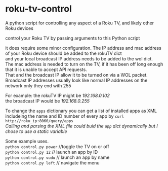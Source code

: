 # roku-tv-control
A python script for controlling any aspect of a Roku TV, and likely other Roku devices

control your Roku TV by passing arguments to this Python script

it does require some minor configuration.  The IP address and mac address of your Roku device should be added to the rokuTV dict  
and your local broadcast IP address needs to be added to the wol dict.  
The mac address is needed to turn on the TV, if it has been off long enough that it is unable to accept API requests.  
That and the broadcast IP allow it to be turned on via a WOL packet.  
Broadcast IP addresses usually look like normal IP addresses on the network only they end with 255  
  
For example:
the rokuTV IP might be *192.168.0.102*  
the broadcast IP would be *192.168.0.255*  


To change the `apps` dictionary you can get a list of installed apps as XML includeing the name and ID number of every app by
`curl http://roku_ip:8060/query/apps`  
_Calling and parsing the XML file could buid the `app` dict dynamically but I chose to use a static variable_
  
Some example uses.  
`python control.py power` //toggle the TV on or off  
`python control.py 12` // launch an app by ID  
`python control.py vudu` // launch an app by name  
`python control.py left` // navigate the menu
